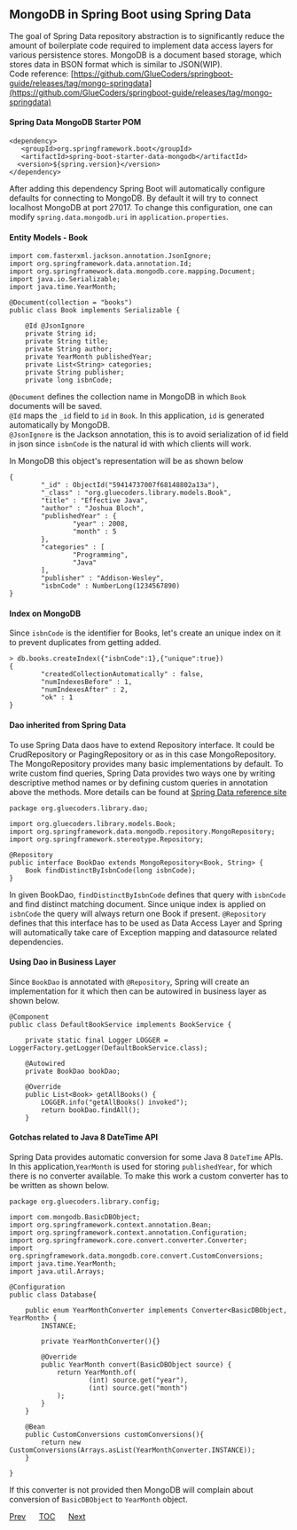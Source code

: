 ## MongoDB in Spring Boot using Spring Data  

The goal of Spring Data repository abstraction is to significantly reduce the amount of boilerplate code required to implement data access layers for various persistence stores. MongoDB is a document based storage, which stores data in BSON format which is similar to JSON(WIP).  
Code reference: [https://github.com/GlueCoders/springboot-guide/releases/tag/mongo-springdata](https://github.com/GlueCoders/springboot-guide/releases/tag/mongo-springdata)

#### Spring Data MongoDB Starter POM
```
<dependency>
   <groupId>org.springframework.boot</groupId>
   <artifactId>spring-boot-starter-data-mongodb</artifactId>
  <version>${spring.version}</version>
</dependency>
```
After adding this dependency Spring Boot will automatically configure defaults for connecting to MongoDB. By default it will try to connect localhost MongoDB at port 27017. To change this configuration, one can modify `spring.data.mongodb.uri` in `application.properties`.  

#### Entity Models - Book

```
import com.fasterxml.jackson.annotation.JsonIgnore;
import org.springframework.data.annotation.Id;
import org.springframework.data.mongodb.core.mapping.Document;
import java.io.Serializable;
import java.time.YearMonth;

@Document(collection = "books")
public class Book implements Serializable {

    @Id @JsonIgnore
    private String id;
    private String title;
    private String author;
    private YearMonth publishedYear;
    private List<String> categories;
    private String publisher;
    private long isbnCode;
```  
`@Document` defines the collection name in MongoDB in which `Book` documents will be saved.  
`@Id` maps the `_id` field to `id` in `Book`. In this application, `id` is generated automatically by MongoDB.  
`@JsonIgnore` is the Jackson annotation, this is to avoid serialization of id field in json since `isbnCode` is the natural id with which clients will work.  

In MongoDB this object's representation will be as shown below  
```
{
        "_id" : ObjectId("59414737007f68148802a13a"),
        "_class" : "org.gluecoders.library.models.Book",
        "title" : "Effective Java",
        "author" : "Joshua Bloch",
        "publishedYear" : {
                "year" : 2008,
                "month" : 5
        },
        "categories" : [
                "Programming",
                "Java"
        ],
        "publisher" : "Addison-Wesley",
        "isbnCode" : NumberLong(1234567890)
}
```  

#### Index on MongoDB

Since `isbnCode` is the identifier for Books, let's create an unique index on it to prevent duplicates from getting added.

```
> db.books.createIndex({"isbnCode":1},{"unique":true})
{
        "createdCollectionAutomatically" : false,
        "numIndexesBefore" : 1,
        "numIndexesAfter" : 2,
        "ok" : 1
}
```

#### Dao inherited from Spring Data

To use Spring Data daos have to extend Repository interface. It could be CrudRepository or PagingRepository or as in this case MongoRepository. The MongoRepository provides many basic implementations by default. To write custom find queries, Spring Data provides two ways one by writing descriptive method names or by defining custom queries in annotation above the methods. More details can be found at [Spring Data reference site](http://docs.spring.io/spring-data/mongodb/docs/current/reference/html/#repositories.query-methods.details)  

```
package org.gluecoders.library.dao;

import org.gluecoders.library.models.Book;
import org.springframework.data.mongodb.repository.MongoRepository;
import org.springframework.stereotype.Repository;

@Repository
public interface BookDao extends MongoRepository<Book, String> {
    Book findDistinctByIsbnCode(long isbnCode);
}
```
In given BookDao, `findDistinctByIsbnCode` defines that query with `isbnCode` and find distinct matching document. Since unique index is applied on `isbnCode` the query will always return one Book if present. `@Repository` defines that this interface has to be used as Data Access Layer and Spring will automatically take care of Exception mapping and datasource related dependencies.  


#### Using Dao in Business Layer

Since `BookDao` is annotated with `@Repository`, Spring will create an implementation for it which then can be autowired in business layer as shown below.  
```
@Component
public class DefaultBookService implements BookService {

    private static final Logger LOGGER = LoggerFactory.getLogger(DefaultBookService.class);

    @Autowired
    private BookDao bookDao;

    @Override
    public List<Book> getAllBooks() {
        LOGGER.info("getAllBooks() invoked");
        return bookDao.findAll();
    }
```  

#### Gotchas related to Java 8 DateTime API

Spring Data provides automatic conversion for some Java 8 `DateTime` APIs. In this application,`YearMonth` is used for storing `publishedYear`, for which there is no converter available. To make this work a custom converter has to be written as shown below.  
```
package org.gluecoders.library.config;

import com.mongodb.BasicDBObject;
import org.springframework.context.annotation.Bean;
import org.springframework.context.annotation.Configuration;
import org.springframework.core.convert.converter.Converter;
import org.springframework.data.mongodb.core.convert.CustomConversions;
import java.time.YearMonth;
import java.util.Arrays;

@Configuration
public class Database{

    public enum YearMonthConverter implements Converter<BasicDBObject, YearMonth> {
        INSTANCE;

        private YearMonthConverter(){}

        @Override
        public YearMonth convert(BasicDBObject source) {
            return YearMonth.of(
                    (int) source.get("year"),
                    (int) source.get("month")
            );
        }
    }

    @Bean
    public CustomConversions customConversions(){
        return new CustomConversions(Arrays.asList(YearMonthConverter.INSTANCE));
    }

}
```  

If this converter is not provided then MongoDB will complain about conversion of `BasicDBObject` to `YearMonth` object.  

[Prev](/swagger-docs.md)&nbsp;&nbsp;&nbsp;&nbsp;&nbsp;&nbsp;[TOC](/TOC.md)&nbsp;&nbsp;&nbsp;&nbsp;&nbsp;&nbsp;[Next](/testing-mongodb-springdata.md)
